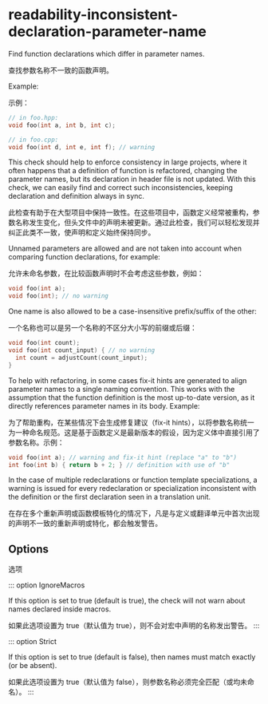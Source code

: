 # readability-inconsistent-declaration-parameter-name

Find function declarations which differ in parameter names.

查找参数名称不一致的函数声明。

Example:

示例：

```c++
// in foo.hpp:
void foo(int a, int b, int c);

// in foo.cpp:
void foo(int d, int e, int f); // warning
```

This check should help to enforce consistency in large projects, where it often happens that a definition of function is refactored, changing the parameter names, but its declaration in header file is not updated. With this check, we can easily find and correct such inconsistencies, keeping declaration and definition always in sync.

此检查有助于在大型项目中保持一致性。在这些项目中，函数定义经常被重构，参数名称发生变化，但头文件中的声明未被更新。通过此检查，我们可以轻松发现并纠正此类不一致，使声明和定义始终保持同步。

Unnamed parameters are allowed and are not taken into account when comparing function declarations, for example:

允许未命名参数，在比较函数声明时不会考虑这些参数，例如：

```c++
void foo(int a);
void foo(int); // no warning
```

One name is also allowed to be a case-insensitive prefix/suffix of the other:

一个名称也可以是另一个名称的不区分大小写的前缀或后缀：

```c++
void foo(int count);
void foo(int count_input) { // no warning
  int count = adjustCount(count_input);
}
```

To help with refactoring, in some cases fix-it hints are generated to align parameter names to a single naming convention. This works with the assumption that the function definition is the most up-to-date version, as it directly references parameter names in its body. Example:

为了帮助重构，在某些情况下会生成修复建议（fix-it hints），以将参数名称统一为一种命名规范。这是基于函数定义是最新版本的假设，因为定义体中直接引用了参数名称。示例：

```c++
void foo(int a); // warning and fix-it hint (replace "a" to "b")
int foo(int b) { return b + 2; } // definition with use of "b"
```

In the case of multiple redeclarations or function template specializations, a warning is issued for every redeclaration or specialization inconsistent with the definition or the first declaration seen in a translation unit.

在存在多个重新声明或函数模板特化的情况下，凡是与定义或翻译单元中首次出现的声明不一致的重新声明或特化，都会触发警告。

## Options

选项

::: option
IgnoreMacros

If this option is set to true (default is true), the check will not warn about names declared inside macros.

如果此选项设置为 true（默认值为 true），则不会对宏中声明的名称发出警告。
:::

::: option
Strict

If this option is set to true (default is false), then names must match exactly (or be absent).

如果此选项设置为 true（默认值为 false），则参数名称必须完全匹配（或均未命名）。
:::
